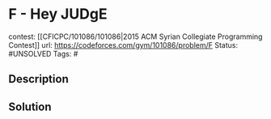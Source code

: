 # F - Hey JUDgE

contest: [[CFICPC/101086/101086|2015 ACM Syrian Collegiate Programming Contest]]
url: https://codeforces.com/gym/101086/problem/F
Status: #UNSOLVED
Tags: #

## Description

## Solution

